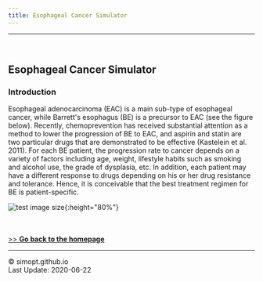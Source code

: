 ```yaml
---
title: Esophageal Cancer Simulator
---
```

---

&nbsp;    
<!-- insert one empty line -->
<!-- can also use "<a></a>" or "<br><br>"  -->

<!-- 
Markdown Cheatsheet https://github.com/adam-p/markdown-here/wiki/Markdown-Cheatsheet
Mathematical formulae are supported by https://www.codecogs.com/latex/eqneditor.php
-->

## Esophageal Cancer Simulator

### Introduction  

Esophageal adenocarcinoma (EAC) is a main sub-type of esophageal cancer, while Barrett's esophagus (BE) is a precursor to EAC (see the figure below).
Recently, chemoprevention has received substantial attention as a method to lower the progression of BE to EAC, and aspirin and statin are two particular drugs that are demonstrated to be effective (Kastelein et al. 2011).
For each BE patient, the progression rate to cancer depends on a variety of factors including age, weight, lifestyle habits such as smoking and alcohol use, the grade of dysplasia, etc.
In addition, each patient may have a different response to drugs depending on his or her drug resistance and tolerance.
Hence, it is conceivable that the best treatment regimen for BE is patient-specific.

<!-- ![image](https://simopt.github.io/code/ECSim/EC.jpg)  -->
![test image size](https://simopt.github.io/code/ECSim/EC.jpg){:height="80%"}


&nbsp;    
&nbsp;    
[>> **Go back to the homepage**](https://simopt.github.io)


---

© simopt.github.io  
Last Update: 2020-06-22

